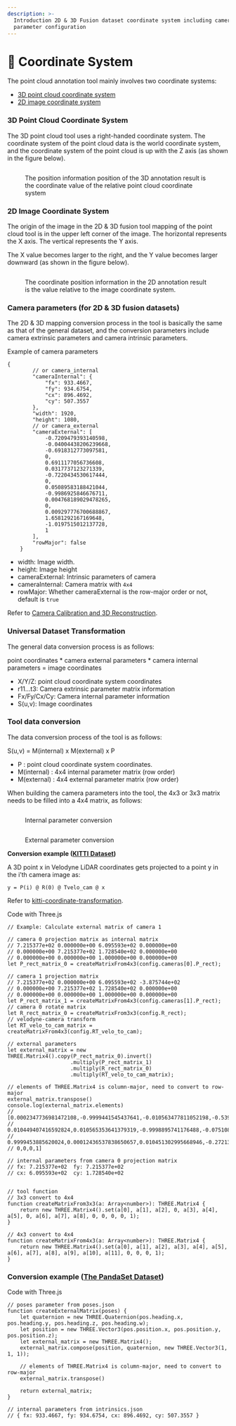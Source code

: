 ```yaml
---
description: >-
  Introduction 2D & 3D Fusion dataset coordinate system including camera
  parameter configuration
---
```


# 📸 Coordinate System

The point cloud annotation tool mainly involves two coordinate systems:&#x20;

* [3D point cloud coordinate system](coordinate-system.md#3d-point-cloud-coordinate-system)
* [2D image coordinate system](coordinate-system.md#2d-image-coordinate-system)

### 3D Point Cloud Coordinate System

The 3D point cloud tool uses a right-handed coordinate system. The coordinate system of the point cloud data is the world coordinate system, and the coordinate system of the point cloud is up with the Z axis (as shown in the figure below).

<figure><img src="../../.gitbook/assets/image (3) (1).png" alt=""><figcaption><p>The position information position of the 3D annotation result is the coordinate value of the relative point cloud coordinate system</p></figcaption></figure>

### 2D Image Coordinate System

The origin of the image in the 2D & 3D fusion tool mapping of the point cloud tool is in the upper left corner of the image. The horizontal represents the X axis. The vertical represents the Y axis.

The X value becomes larger to the right, and the Y value becomes larger downward (as shown in the figure below).

<figure><img src="../../.gitbook/assets/image (5).png" alt=""><figcaption><p>The coordinate position information in the 2D annotation result is the value relative to the image coordinate system.</p></figcaption></figure>

### Camera parameters (for 2D & 3D fusion datasets)

The 2D & 3D mapping conversion process in the tool is basically the same as that of the general dataset, and the conversion parameters include camera extrinsic parameters and camera intrinsic parameters.

Example of camera parameters

```
{
        // or camera_internal
        "cameraInternal": {
            "fx": 933.4667,
            "fy": 934.6754,
            "cx": 896.4692,
            "cy": 507.3557
        },
        "width": 1920,
        "height": 1080,
        // or camera_external
        "cameraExternal": [
            -0.7209479393140598,
            -0.04004438206239668,
            -0.6918312773097581,
            0,
            0.6911177056736608,
            0.0317737123271339,
            -0.7220434530617444,
            0,
            0.05089583188421044,
            -0.9986925846676711,
            0.004768189029478265,
            0,
            0.009297776700688867,
            1.6581292167169648,
            -1.0197515012137728,
            1
        ],
        "rowMajor": false
    }
```

* width: Image width.
* height: Image height
* cameraExternal: Intrinsic parameters of camera
* cameraInternal: Camera matrix with `4x4`
* rowMajor: Whether cameraExternal is the row-major order or not, default is `true`

Refer to [Camera Calibration and 3D Reconstruction](https://docs.opencv.org/2.4/modules/calib3d/doc/camera\_calibration\_and\_3d\_reconstruction.html).

### **Universal Dataset Transformation**

The general data conversion process is as follows:

point coordinates \* camera external parameters \* camera internal parameters = image coordinates

* X/Y/Z: point cloud coordinate system coordinates
* r11...t3: Camera extrinsic parameter matrix information
* Fx/Fy/Cx/Cy: Camera internal parameter information
* S(u,v): Image coordinates

### **Tool data conversion**

The data conversion process of the tool is as follows:

S(u,v) = M(internal) x M(external) x P

* P : point cloud coordinate system coordinates.
* M(internal) : 4x4 internal parameter matrix (row order)
* M(external) : 4x4 external parameter matrix (row order)

When building the camera parameters into the tool, the 4x3 or 3x3 matrix needs to be filled into a 4x4 matrix, as follows:

<figure><img src="../../.gitbook/assets/image (4) (1) (1).png" alt=""><figcaption><p>Internal parameter conversion</p></figcaption></figure>

<figure><img src="../../.gitbook/assets/image (2) (1) (1).png" alt=""><figcaption><p>External parameter conversion</p></figcaption></figure>

**Conversion example (**[**KITTI**](https://www.cvlibs.net/datasets/kitti/)[ **Dataset**](https://www.cvlibs.net/datasets/kitti/)**)**

A 3D point x in Velodyne LiDAR coordinates gets projected to a point y in the i’th camera image as:

`y = P(i) @ R(0) @ Tvelo_cam @ x`

Refer to [kitti-coordinate-transformation](https://towardsdatascience.com/kitti-coordinate-transformations-125094cd42fb).

Code with Three.js

```
// Example: Calculate external matrix of camera 1

// camera 0 projection matrix as internal matrix
// 7.215377e+02 0.000000e+00 6.095593e+02 0.000000e+00
// 0.000000e+00 7.215377e+02 1.728540e+02 0.000000e+00
// 0.000000e+00 0.000000e+00 1.000000e+00 0.000000e+00
let P_rect_matrix_0 = createMatrixFrom4x3(config.cameras[0].P_rect);

// camera 1 projection matrix
// 7.215377e+02 0.000000e+00 6.095593e+02 -3.875744e+02
// 0.000000e+00 7.215377e+02 1.728540e+02 0.000000e+00
// 0.000000e+00 0.000000e+00 1.000000e+00 0.000000e+00
let P_rect_matrix_1 = createMatrixFrom4x3(config.cameras[1].P_rect);
// camera 0 rotate matrix
let R_rect_matrix_0 = createMatrixFrom3x3(config.R_rect);
// velodyne-camera transform
let RT_velo_to_cam_matrix = createMatrixFrom4x3(config.RT_velo_to_cam);

// external parameters
let external_matrix = new THREE.Matrix4().copy(P_rect_matrix_0).invert()
                    .multiply(P_rect_matrix_1)
                    .multiply(R_rect_matrix_0)
                    .multiply(RT_velo_to_cam_matrix);

// elements of THREE.Matrix4 is column-major, need to convert to row-major
external_matrix.transpose()
console.log(external_matrix.elements)
// [0.0002347736981472108,-0.9999441545437641,-0.010563477811052198,-0.5399474051919163,
// 0.010449407416592824,0.010565353641379319,-0.9998895741176488,-0.07510879138296463,
// 0.9999453885620024,0.00012436537838650657,0.010451302995668946,-0.2721327964058732,
// 0,0,0,1]

// internal parameters from camera 0 projection matrix
// fx: 7.215377e+02  fy: 7.215377e+02
// cx: 6.095593e+02  cy: 1.728540e+02


// tool function
// 3x3 convert to 4x4
function createMatrixFrom3x3(a: Array<number>): THREE.Matrix4 {
    return new THREE.Matrix4().set(a[0], a[1], a[2], 0, a[3], a[4], a[5], 0, a[6], a[7], a[8], 0, 0, 0, 0, 1);
}

// 4x3 convert to 4x4
function createMatrixFrom4x3(a: Array<number>): THREE.Matrix4 {
    return new THREE.Matrix4().set(a[0], a[1], a[2], a[3], a[4], a[5], a[6], a[7], a[8], a[9], a[10], a[11], 0, 0, 0, 1);
}
```

### **Conversion example (**[**The PandaSet Dataset**](https://pandaset.org/)**)**

Code with Three.js

```
// poses parameter from poses.json
function createExternalMatrix(poses) {
    let quaternion = new THREE.Quaternion(pos.heading.x, pos.heading.y, pos.heading.z, pos.heading.w);
    let position = new THREE.Vector3(pos.position.x, pos.position.y, pos.position.z);
    let external_matrix = new THREE.Matrix4();
    external_matrix.compose(position, quaternion, new THREE.Vector3(1, 1, 1));

    // elements of THREE.Matrix4 is column-major, need to convert to row-major
    external_matrix.transpose()

    return external_matrix;
}

// internal parameters from intrinsics.json
// { fx: 933.4667, fy: 934.6754, cx: 896.4692, cy: 507.3557 }
```
